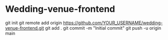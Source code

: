# Wedding-venue-frontend
git init
git remote add origin https://github.com/YOUR_USERNAME/wedding-venue-frontend.git
git add .
git commit -m "Initial commit"
git push -u origin main
